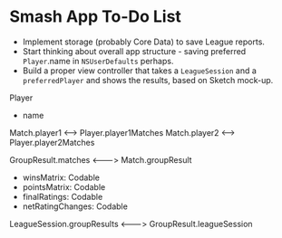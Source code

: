 # Smash App To-Do List
- Implement storage (probably Core Data) to save League reports.
- Start thinking about overall app structure - saving preferred `Player`.name in `NSUserDefaults` perhaps.
- Build a proper view controller that takes a `LeagueSession` and a `preferredPlayer` and shows the results, based on Sketch mock-up.

Player
- name

Match.player1 <--> Player.player1Matches
Match.player2 <--> Player.player2Matches

GroupResult.matches <---> Match.groupResult
- winsMatrix: Codable
- pointsMatrix: Codable
- finalRatings: Codable
- netRatingChanges: Codable

LeagueSession.groupResults <---> GroupResult.leagueSession
